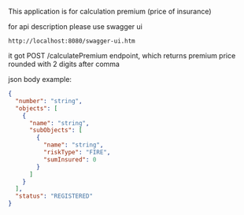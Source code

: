 This application is for calculation premium (price of insurance)

for api description please use swagger ui

`http://localhost:8080/swagger-ui.htm
`

it got POST /calculatePremium endpoint, which returns premium price rounded with 2 digits after comma

json body example:
```json
{
  "number": "string",
  "objects": [
    {
      "name": "string",
      "subObjects": [
        {
          "name": "string",
          "riskType": "FIRE",
          "sumInsured": 0
        }
      ]
    }
  ],
  "status": "REGISTERED"
}
